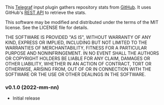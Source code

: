 This [Telegraf](https://github.com/influxdata/telegraf) input plugin gathers repository stats from [GitHub](https://github.com/). It uses GitHub's [REST API](https://docs.github.com/en/rest) to retrieve the stats.

This software may be modified and distributed under the terms
of the MIT license.  See the LICENSE file for details.

THE SOFTWARE IS PROVIDED "AS IS", WITHOUT WARRANTY OF ANY KIND, EXPRESS OR
IMPLIED, INCLUDING BUT NOT LIMITED TO THE WARRANTIES OF MERCHANTABILITY,
FITNESS FOR A PARTICULAR PURPOSE AND NONINFRINGEMENT. IN NO EVENT SHALL THE
AUTHORS OR COPYRIGHT HOLDERS BE LIABLE FOR ANY CLAIM, DAMAGES OR OTHER
LIABILITY, WHETHER IN AN ACTION OF CONTRACT, TORT OR OTHERWISE, ARISING FROM,
OUT OF OR IN CONNECTION WITH THE SOFTWARE OR THE USE OR OTHER DEALINGS IN THE
SOFTWARE.

### v0.1.0 (2022-mm-nn)
* Initial release
